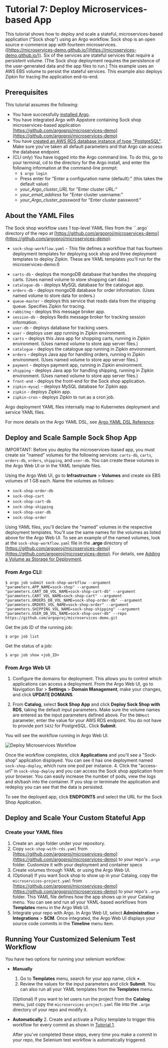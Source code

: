 # Tutorial 7: Deploy Microservices-based App

This tutorial shows how to deploy and scale a stateful, microservices-based application ("Sock shop") using an Argo workflow. Sock shop is an open source e-commerce app with fourteen microservices. ([https://microservices-demo.github.io/](https://microservices-demo.github.io/)). Six of the services are stateful services that require a persistent volume. (The Sock shop deployment requires the persistence of the user-generated data and the app files to run.) This example uses an AWS EBS volume to persist the stateful services. This example also deploys Zipkin for tracing the application end-to-end.

## Prerequisites

  This tutorial assumes the following:

  * You have successfully [installed Argo](https://argoproj.github.io/argo-site/get-started/installation).
  * You have integrated Argo with Appstore containing Sock shop microservices-based application [https://github.com/argoproj/microservices-demo](https://github.com/argoproj/microservices-demo)
  * You have [created an AWS RDS database instance of type "PostgreSQL"](http://docs.aws.amazon.com/AmazonRDS/latest/UserGuide/CHAP_GettingStarted.CreatingConnecting.PostgreSQL.html). Make sure you've taken all default parameters and that Argo can access the database endpoint.
  * (CLI only) You have logged into the Argo command line. To do this, go to your terminal, cd to the directory for the Argo install, and enter the following information at the command-line prompt:
    * ```$ argo login```
    * Press enter for "Enter a configuration name (default):" (this takes the default value)
    * *your_Argo_cluster_URL* for "Enter cluster URL:"
    * *your_email_address* for "Enter cluster username:"
    * *your_Argo_cluster_password* for "Enter cluster password:"
  <!--Config written to: /Users/<your_name>/.argo/default-->



## About the YAML Files

The Sock shop workflow uses 1 top-level YAML files from the ``.argo` directory of the repo at [https://github.com/argoproj/microservices-demo](https://github.com/argoproj/microservices-demo):

* `sock-shop-workflow.yaml` - This file defines a workflow that has fourteen deployment templates for deploying sock shop and three deployment templates to deploy Zipkin. These are YAML templates you'll run for the microservices-demo:ß
 - `carts-db` - deploys the mongoDB database that handles the shopping carts. (Uses named volume to store shopping cart data.)
 - `catalogue-db` - deploys MySQL database for the catalogue app.
 - `orders-db` - deploys mongoDB database for order information. (Uses named volume to store data for orders.)
 - `queue-master` - deploys this service that reads data from the shipping queue. Specifies Zipkin for tracing.
 - `rabbitmq` - deploys this message broker app.
 - `session-db` - deploys Redis message broker for tracking session information.
 - `user-db` - deploys database for tracking users.
 - `user` - deploys user app running in Zipkin environment.
 - `carts` - deploys this Java app for shopping carts, running in Zipkin environment. (Uses named volume to store app server files.)
 - `catalogue` - deploys the catalogue app running in Zipkin environment.
 - `orders` - deploys Java app for handling orders, running in Zipkin environment. (Uses named volume to store app server files.)
 - `payment` - deploys payment app, running in Zipkin environment.
 - `shipping` - deploys Java app for handling shipping, running in Zipkin environment. (Uses named volume to store app server files.)
 - `front-end` - deploys the front-end for the Sock shop application.
 - `zipkin-mysql` - deploys MySQL database for Zipkin app.
 - `zipkin` - deploys Zipkin app.
 - `zipkin-cron` - deploys Zipkin to run as a cron job.

Argo deployment YAML files internally map to Kubernetes deployment and service YAML files.

For more details on the Argo YAML DSL, see [Argo YAML DSL Reference](./../yaml/dsl_reference_intro.md).

## Deploy and Scale Sample Sock Shop App

IMPORTANT: Before you deploy the microservices-based app, you must create six "named" volumes for the following services: `carts-db`, `carts`, `orders-db`, `orders`, `shipping`, and `user-db`.
You can create these volumes in the Argo Web UI or in the YAML template files.

Using the Argo Web UI, go to **Infrastructure** > **Volumes** and create six EBS volumes of 1 GB each. Name the volumes as follows:
 - `sock-shop-order-db`
 - `sock-shop-cart`
 - `sock-shop-cart-db`
 - `sock-shop-shipping`
 - `sock-shop-user-db`
 - `sock-shop-order`

Using YAML files, you'll declare the "named" volumes in the respective deployment templates. You'll use the same names for the volumes as listed above for the Argo Web UI. To see an example of the named volumes, look at the `sock-shop-workflow.yaml` file in the **.argo** directory of [https://github.com/argoproj/microservices-demo](https://github.com/argoproj/microservices-demo). For details, see [Adding a Volume as Storage for Deployment](./../yaml/ex_add_volume_deployment.md).

### From Argo CLI:

```$ argo job submit sock-shop-workflow --argument "parameters.APP_NAME=sock-shop" --argument "parameters.CART_DB_VOL_NAME=sock-shop-cart-db" --argument "parameters.CART_VOL_NAME=sock-shop-cart" --argument "parameters.ORDERS_DB_VOL_NAME=sock-shop-order-db" --argument "parameters.ORDERS_VOL_NAME=sock-shop-order" --argument "parameters.SHIPPING_VOL_NAME=sock-shop-shipping" --argument "parameters.USER_DB_VOL_NAME=sock-shop-user-db" --repo https://github.com/argoproj/microservices-demo.git```

Get the job ID of the running job:

```$ argo job list```

Get the status of a job:

```$ argo job show <job_ID>```

### From Argo Web UI

1.  Configure the domains for deployment. This allows you to control which applications can access a deployment. From the Argo Web UI, go to Navigation Bar > **Settings** > **Domain Management**, make your changes, and click **UPDATE DOMAINS**.

2. From **Catalog**, select **Sock Shop App** and click **Deploy Sock Shop with RDS**, taking the default input parameters. Make sure the volume names are entered as the input parameters defined above. For the `DBHost` parameter, enter the value for your AWS RDS endpoint. You do not have to provide port `5432` for PostgreSQL. Click **Submit**.

 You will see the workflow running in Argo Web UI.

 ![Deploy Microservices Workflow](./../../images/microservices_sock-shop_deployment.png)

 Once the workflow completes, click **Applications** and you'll see a "Sock-shop" application displayed.
You can see it has one deployment named `sock-shop-deploy`, which runs one pod per instance.
4. Click the "access-url" in `sock-shop-deploy` and you can access the Sock shop application from your browser.
You can easily increase the number of pods, view the logs and sh/bash into the container.
If you stop or terminate the application and redeploy you can see that the data is persisted.

 To see the deployed app, click **ENDPOINTS** and select the URL for the Sock Shop Application.

## Deploy and Scale Your Custom Stateful App

### Create your YAML files

1.  Create an .argo folder under your repository.
2.  Copy `sock-shop-with-rds.yaml` from [https://github.com/argoproj/microservices-demo](https://github.com/argoproj/microservices-demo) to your repo's `.argo` folder. Customize it with your deployment and container specs
3.  Create volumes through YAML or using the Argo Web UI.
4.  (Optional) If you want Sock shop to show up in your Catalog, copy the `microservices-project.yaml` from [https://github.com/argoproj/microservices-demo](https://github.com/argoproj/microservices-demo) to your repo's `.argo` folder. This YAML file defines how the app shows up in your Catalog menu. You can see and run all your YAML-based workflows from **Templates** menu in the Argo Web UI.
4.  Integrate your repo with Argo. In Argo Web UI, select **Administration** > **Integrations** > **SCM**. Once integrated, the Argo Web UI displays your source code commits in the **Timeline** menu item.

## Running Your Customized Selenium Test Workflow

You have two options for running your selenium workflow:

 * **Manually**

	1. Go to **Templates** menu, search for your app name, click **+**.
	1. Review the values for the input parameters and click **Submit**.  You can also run all your YAML templates from the **Templates** menu.

    (Optional) If you want to let users run the project from the **Catalog** menu, just copy the `microservices-project.yaml` file into the `.argo` directory of your repo and modify it.

 * **Automatically**
  	2. Create and activate a Policy template to trigger this workflow for every commit as shown in [Tutorial 1](./argo_tutorial_1_create_ci_workflow.md).

     After you've completed these steps, every time you make a commit in your repo, the Selenium test workflow is automatically triggered.
